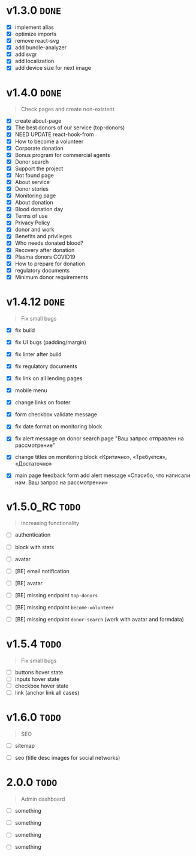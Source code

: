 # v1.3.0 `DONE` 

- [x] implement alias
- [x] optimize imports
- [x] remove react-svg
- [x] add bundle-analyzer
- [x] add svgr
- [x] add localization
- [x] add device size for next image

# v1.4.0 `DONE`

> Check pages and create non-existent

- [x] create about-page
- [x] The best donors of our service (top-donors)
- [x] NEED UPDATE react-hook-from
- [x] How to become a volunteer
- [x] Corporate donation
- [x] Bonus program for commercial agents
- [x] Donor search
- [x] Support the project
- [x] Not found page
- [x] About service
- [x] Donor stories
- [x] Monitoring page
- [x] About donation
- [x] Blood donation day
- [x] Terms of use
- [x] Privacy Policy
- [x] donor and work
- [x] Benefits and privileges
- [x] Who needs donated blood?
- [x] Recovery after donation
- [x] Plasma donors COVID19
- [x] How to prepare for donation
- [x] regulatory documents
- [x] Minimum donor requirements

# v1.4.12 `DONE`

> Fix small bugs

- [x] fix build
- [x] fix UI bugs (padding/margin)
- [x] fix linter after build
- [x] fix regulatory documents
- [x] fix link on all lending pages
- [x] mobile menu
- [x] change links on footer
- [x] form checkbox validate message
- [x] fix date format on monitoring block
- [x] fix alert message on donor search page "Ваш запрос отправлен на рассмотрение"
- [x] change titles on monitoring block «Критично», «Требуется», «Достаточно» 
- [x] main page feedback form add alert message «Спасибо, что написали нам. Ваш запрос на рассмотрении»


# v1.5.0_RC `TODO`

> Increasing functionality

- [ ] authentication
- [ ] block with stats
- [ ] avatar
- [ ] [BE] email notification
- [ ] [BE] avatar
- [ ] [BE] missing endpoint `top-donors`
- [ ] [BE] missing endpoint `become-volunteer`
- [ ] [BE] missing endpoint `donor-search` (work with avatar and formdata)


# v1.5.4 `TODO`

> Fix small bugs

- [ ] buttons hover state
- [ ] inputs hover state
- [ ] checkbox hover state
- [ ] link (anchor link all cases)

# v1.6.0 `TODO`

> SEO

- [ ] sitemap 
- [ ] seo (title desc images for social networks)


# 2.0.0 `TODO`

> Admin dashboard

- [ ] something
- [ ] something
- [ ] something
- [ ] something

